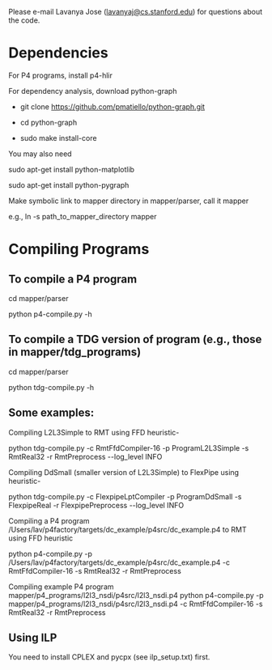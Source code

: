 Please e-mail Lavanya Jose (lavanyaj@cs.stanford.edu) for questions about the code.

# Dependencies #

For P4 programs, install p4-hlir

For dependency analysis, download python-graph

 - git clone https://github.com/pmatiello/python-graph.git

 - cd python-graph

 - sudo make install-core

You may also need

sudo apt-get install python-matplotlib

sudo apt-get install python-pygraph


Make symbolic link to mapper directory in mapper/parser, call it mapper

 e.g., ln -s path_to_mapper_directory mapper

# Compiling Programs #

## To compile a P4 program ##

cd mapper/parser

python p4-compile.py -h   

## To compile a TDG version of program (e.g., those in mapper/tdg_programs) ##

cd mapper/parser

python tdg-compile.py -h


## Some examples: ##

Compiling L2L3Simple to RMT using FFD heuristic-

python tdg-compile.py -c RmtFfdCompiler-16 -p ProgramL2L3Simple -s RmtReal32 -r RmtPreprocess --log_level INFO

Compiling DdSmall (smaller version of L2L3Simple) to FlexPipe using heuristic-

python tdg-compile.py -c FlexpipeLptCompiler -p ProgramDdSmall -s FlexpipeReal -r FlexpipePreprocess --log_level INFO

Compiling a P4 program /Users/lav/p4factory/targets/dc_example/p4src/dc_example.p4 to RMT using FFD heuristic

python p4-compile.py -p /Users/lav/p4factory/targets/dc_example/p4src/dc_example.p4 -c RmtFfdCompiler-16  -s RmtReal32 -r RmtPreprocess

Compiling example P4 program mapper/p4_programs/l2l3_nsdi/p4src/l2l3_nsdi.p4
python p4-compile.py -p mapper/p4_programs/l2l3_nsdi/p4src/l2l3_nsdi.p4 -c RmtFfdCompiler-16  -s RmtReal32 -r RmtPreprocess 

## Using ILP ##

You need to install CPLEX and pycpx (see ilp_setup.txt) first.